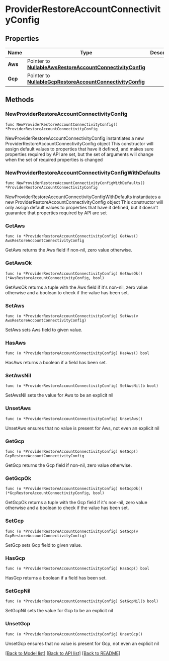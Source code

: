 # ProviderRestoreAccountConnectivityConfig

## Properties

Name | Type | Description | Notes
------------ | ------------- | ------------- | -------------
**Aws** | Pointer to [**NullableAwsRestoreAccountConnectivityConfig**](AwsRestoreAccountConnectivityConfig.md) |  | [optional] 
**Gcp** | Pointer to [**NullableGcpRestoreAccountConnectivityConfig**](GcpRestoreAccountConnectivityConfig.md) |  | [optional] 

## Methods

### NewProviderRestoreAccountConnectivityConfig

`func NewProviderRestoreAccountConnectivityConfig() *ProviderRestoreAccountConnectivityConfig`

NewProviderRestoreAccountConnectivityConfig instantiates a new ProviderRestoreAccountConnectivityConfig object
This constructor will assign default values to properties that have it defined,
and makes sure properties required by API are set, but the set of arguments
will change when the set of required properties is changed

### NewProviderRestoreAccountConnectivityConfigWithDefaults

`func NewProviderRestoreAccountConnectivityConfigWithDefaults() *ProviderRestoreAccountConnectivityConfig`

NewProviderRestoreAccountConnectivityConfigWithDefaults instantiates a new ProviderRestoreAccountConnectivityConfig object
This constructor will only assign default values to properties that have it defined,
but it doesn't guarantee that properties required by API are set

### GetAws

`func (o *ProviderRestoreAccountConnectivityConfig) GetAws() AwsRestoreAccountConnectivityConfig`

GetAws returns the Aws field if non-nil, zero value otherwise.

### GetAwsOk

`func (o *ProviderRestoreAccountConnectivityConfig) GetAwsOk() (*AwsRestoreAccountConnectivityConfig, bool)`

GetAwsOk returns a tuple with the Aws field if it's non-nil, zero value otherwise
and a boolean to check if the value has been set.

### SetAws

`func (o *ProviderRestoreAccountConnectivityConfig) SetAws(v AwsRestoreAccountConnectivityConfig)`

SetAws sets Aws field to given value.

### HasAws

`func (o *ProviderRestoreAccountConnectivityConfig) HasAws() bool`

HasAws returns a boolean if a field has been set.

### SetAwsNil

`func (o *ProviderRestoreAccountConnectivityConfig) SetAwsNil(b bool)`

 SetAwsNil sets the value for Aws to be an explicit nil

### UnsetAws
`func (o *ProviderRestoreAccountConnectivityConfig) UnsetAws()`

UnsetAws ensures that no value is present for Aws, not even an explicit nil
### GetGcp

`func (o *ProviderRestoreAccountConnectivityConfig) GetGcp() GcpRestoreAccountConnectivityConfig`

GetGcp returns the Gcp field if non-nil, zero value otherwise.

### GetGcpOk

`func (o *ProviderRestoreAccountConnectivityConfig) GetGcpOk() (*GcpRestoreAccountConnectivityConfig, bool)`

GetGcpOk returns a tuple with the Gcp field if it's non-nil, zero value otherwise
and a boolean to check if the value has been set.

### SetGcp

`func (o *ProviderRestoreAccountConnectivityConfig) SetGcp(v GcpRestoreAccountConnectivityConfig)`

SetGcp sets Gcp field to given value.

### HasGcp

`func (o *ProviderRestoreAccountConnectivityConfig) HasGcp() bool`

HasGcp returns a boolean if a field has been set.

### SetGcpNil

`func (o *ProviderRestoreAccountConnectivityConfig) SetGcpNil(b bool)`

 SetGcpNil sets the value for Gcp to be an explicit nil

### UnsetGcp
`func (o *ProviderRestoreAccountConnectivityConfig) UnsetGcp()`

UnsetGcp ensures that no value is present for Gcp, not even an explicit nil

[[Back to Model list]](../README.md#documentation-for-models) [[Back to API list]](../README.md#documentation-for-api-endpoints) [[Back to README]](../README.md)



